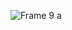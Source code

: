 ![Frame 9](https://github.com/beat-forge/gui-tauri/assets/52982404/32b2f8e3-85e3-46f3-8583-a6208fe6a971)
a